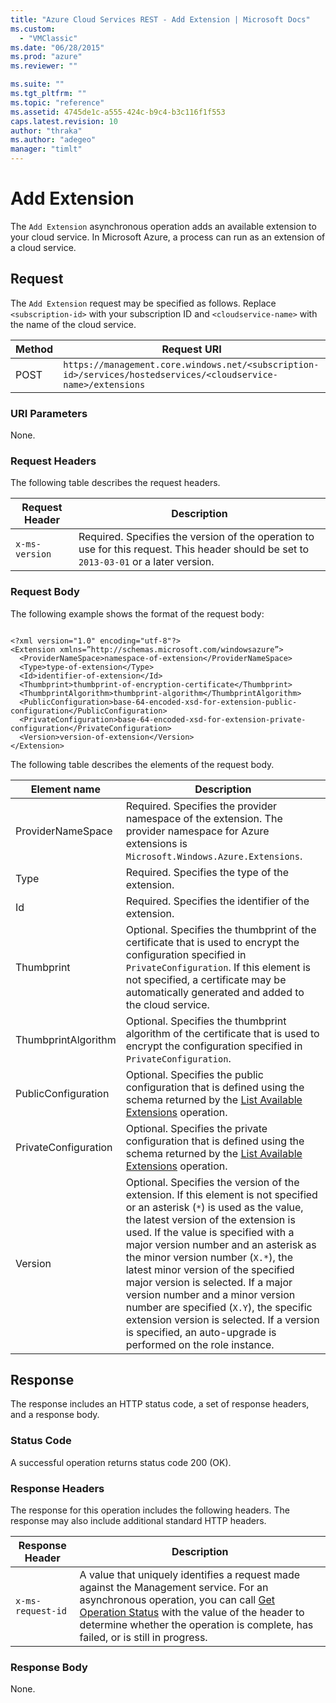```yaml
---
title: "Azure Cloud Services REST - Add Extension | Microsoft Docs"
ms.custom: 
  - "VMClassic"
ms.date: "06/28/2015"
ms.prod: "azure"
ms.reviewer: ""

ms.suite: ""
ms.tgt_pltfrm: ""
ms.topic: "reference"
ms.assetid: 4745de1c-a555-424c-b9c4-b3c116f1f553
caps.latest.revision: 10
author: "thraka"
ms.author: "adegeo"
manager: "timlt"
---
```

# Add Extension
The `Add Extension` asynchronous operation adds an available extension to your cloud service. In Microsoft Azure, a process can run as an extension of a cloud service.  
  
## Request  
 The `Add Extension` request may be specified as follows. Replace `<subscription-id>` with your subscription ID and `<cloudservice-name>` with the name of the cloud service.  
  
|Method|Request URI|  
|------------|-----------------|  
|POST|`https://management.core.windows.net/<subscription-id>/services/hostedservices/<cloudservice-name>/extensions`|  
  
### URI Parameters  
 None.  
  
### Request Headers  
 The following table describes the request headers.  
  
|Request Header|Description|  
|--------------------|-----------------|  
|`x-ms-version`|Required. Specifies the version of the operation to use for this request. This header should be set to `2013-03-01` or a later version.|  
  
### Request Body  
 The following example shows the format of the request body:  
  
```  
  
<?xml version="1.0" encoding="utf-8"?>  
<Extension xmlns=”http://schemas.microsoft.com/windowsazure”>  
  <ProviderNameSpace>namespace-of-extension</ProviderNameSpace>  
  <Type>type-of-extension</Type>  
  <Id>identifier-of-extension</Id>  
  <Thumbprint>thumbprint-of-encryption-certificate</Thumbprint>  
  <ThumbprintAlgorithm>thumbprint-algorithm</ThumbprintAlgorithm>  
  <PublicConfiguration>base-64-encoded-xsd-for-extension-public-configuration</PublicConfiguration>  
  <PrivateConfiguration>base-64-encoded-xsd-for-extension-private-configuration</PrivateConfiguration>  
  <Version>version-of-extension</Version>  
</Extension>  
```  
  
 The following table describes the elements of the request body.  
  
|Element name|Description|  
|------------------|-----------------|  
|ProviderNameSpace|Required. Specifies the provider namespace of the extension. The provider namespace for Azure extensions is `Microsoft.Windows.Azure.Extensions`.|  
|Type|Required. Specifies the type of the extension.|  
|Id|Required. Specifies the identifier of the extension.|  
|Thumbprint|Optional. Specifies the thumbprint of the certificate that is used to encrypt the configuration specified in `PrivateConfiguration`. If this element is not specified, a certificate may be automatically generated and added to the cloud service.|  
|ThumbprintAlgorithm|Optional. Specifies the thumbprint algorithm of the certificate that is used to encrypt the configuration specified in `PrivateConfiguration`.|  
|PublicConfiguration|Optional. Specifies the public configuration that is defined using the schema returned by the [List Available Extensions](rest-list-available-extensions.md) operation.|  
|PrivateConfiguration|Optional. Specifies the private configuration that is defined using the schema returned by the [List Available Extensions](rest-list-available-extensions.md) operation.|  
|Version|Optional. Specifies the version of the extension. If this element is not specified or an asterisk (`*`) is used as the value, the latest version of the extension is used. If the value is specified with a major version number and an asterisk as the minor version number (`X.*`), the latest minor version of the specified major version is selected. If a major version number and a minor version number are specified (`X.Y`), the specific extension version is selected. If a version is specified, an auto-upgrade is performed on the role instance.|  
  
## Response  
 The response includes an HTTP status code, a set of response headers, and a response body.  
  
### Status Code  
 A successful operation returns status code 200 (OK).  
  
### Response Headers  
 The response for this operation includes the following headers. The response may also include additional standard HTTP headers.  
  
|Response Header|Description|  
|---------------------|-----------------|  
|`x-ms-request-id`|A value that uniquely identifies a request made against the Management service. For an asynchronous operation, you can call [Get Operation Status](http://msdn.microsoft.com/library/azure/1215ece5-cbef-4a85-a3db-ab6c20c2c6df) with the value of the header to determine whether the operation is complete, has failed, or is still in progress.|  
  
### Response Body  
 None.